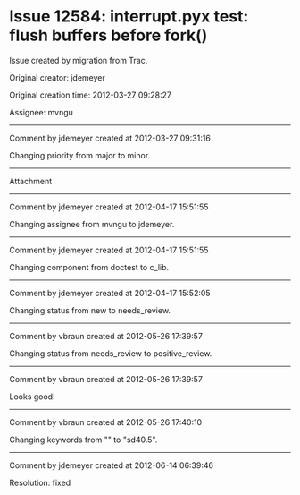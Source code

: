 # Issue 12584: interrupt.pyx test: flush buffers before fork()

Issue created by migration from Trac.

Original creator: jdemeyer

Original creation time: 2012-03-27 09:28:27

Assignee: mvngu




---

Comment by jdemeyer created at 2012-03-27 09:31:16

Changing priority from major to minor.


---

Attachment


---

Comment by jdemeyer created at 2012-04-17 15:51:55

Changing assignee from mvngu to jdemeyer.


---

Comment by jdemeyer created at 2012-04-17 15:51:55

Changing component from doctest to c_lib.


---

Comment by jdemeyer created at 2012-04-17 15:52:05

Changing status from new to needs_review.


---

Comment by vbraun created at 2012-05-26 17:39:57

Changing status from needs_review to positive_review.


---

Comment by vbraun created at 2012-05-26 17:39:57

Looks good!


---

Comment by vbraun created at 2012-05-26 17:40:10

Changing keywords from "" to "sd40.5".


---

Comment by jdemeyer created at 2012-06-14 06:39:46

Resolution: fixed
